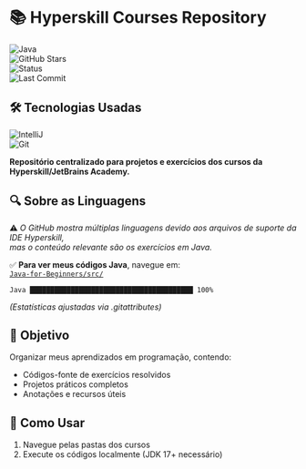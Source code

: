 # 📚 Hyperskill Courses Repository  

![Java](https://img.shields.io/badge/Java-17+-orange)  
![GitHub Stars](https://img.shields.io/github/stars/NicolasKJ/Hyperskill-Courses?style=social)  
![Status](https://img.shields.io/badge/Status-Em_Desenvolvimento-yellowgreen)  
![Last Commit](https://img.shields.io/github/last-commit/NicolasKJ/Hyperskill-Courses)

## 🛠️ Tecnologias Usadas  
![IntelliJ](https://img.shields.io/badge/IDE-IntelliJ_IDEA-black?logo=intellij-idea)  
![Git](https://img.shields.io/badge/Git-F05032?logo=git&logoColor=white)  

**Repositório centralizado para projetos e exercícios dos cursos da Hyperskill/JetBrains Academy.**  

## 🔍 Sobre as Linguagens

⚠️ *O GitHub mostra múltiplas linguagens devido aos arquivos de suporte da IDE Hyperskill,  
mas o conteúdo relevante são os exercícios em Java.*

✅ **Para ver meus códigos Java**, navegue em:  
[`Java-for-Beginners/src/`](/Java-for-Beginners/src)

```text
Java ████████████████████████████████████████ 100%
```
*(Estatísticas ajustadas via .gitattributes)*

## 🎯 Objetivo  
Organizar meus aprendizados em programação, contendo:  
- Códigos-fonte de exercícios resolvidos  
- Projetos práticos completos  
- Anotações e recursos úteis  

## 📌 Como Usar
1. Navegue pelas pastas dos cursos
2. Execute os códigos localmente (JDK 17+ necessário)
